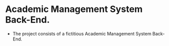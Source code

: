 # Academic Management System Back-End.
- The project consists of a fictitious Academic Management System Back-End.
